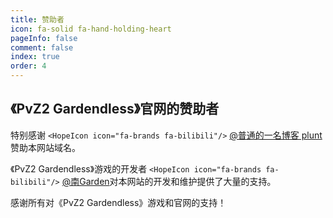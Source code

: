 ```yaml
---
title: 赞助者
icon: fa-solid fa-hand-holding-heart
pageInfo: false
comment: false
index: true
order: 4
---
```

## 《PvZ2 Gardendless》官网的赞助者

特别感谢 `<HopeIcon icon="fa-brands fa-bilibili"/>` [@普通的一名博客 plunt](https://space.bilibili.com/451272694) 赞助本网站域名。

<BiliBili bvid="BV1HE4m1d7nt"/>

《PvZ2 Gardendless》游戏的开发者 `<HopeIcon icon="fa-brands fa-bilibili"/>` [@南Garden](https://space.bilibili.com/355909245)对本网站的开发和维护提供了大量的支持。

感谢所有对《PvZ2 Gardendless》游戏和官网的支持！
